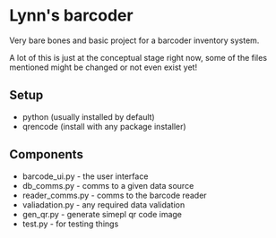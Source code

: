 # Lynn's barcoder

Very bare bones and basic project for a barcoder inventory system.

A lot of this is just at the conceptual stage right now, some of the files mentioned might be changed or not even exist yet!

## Setup

- python (usually installed by default)
- qrencode (install with any package installer)

## Components

- barcode_ui.py - the user interface
- db_comms.py - comms to a given data source
- reader_comms.py - comms to the barcode reader
- valiadation.py - any required data validation
- gen_qr.py - generate simepl qr code image
- test.py - for testing things

